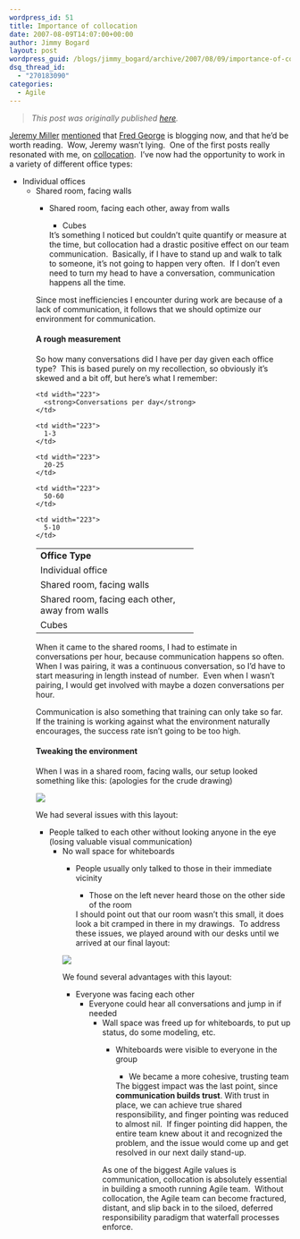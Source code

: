 ```yaml
---
wordpress_id: 51
title: Importance of collocation
date: 2007-08-09T14:07:00+00:00
author: Jimmy Bogard
layout: post
wordpress_guid: /blogs/jimmy_bogard/archive/2007/08/09/importance-of-collocation.aspx
dsq_thread_id:
  - "270183090"
categories:
  - Agile
---
```

> _This post was originally published [here](http://grabbagoft.blogspot.com/2007/08/jeremy-miller-mentioned-that-fred.html)._

[Jeremy Miller](http://codebetter.com/blogs/jeremy.miller/) [mentioned](http://codebetter.com/blogs/jeremy.miller/archive/2007/08/06/fred-george-is-blogging.aspx) that [Fred George](http://processpeoplepods.blogspot.com/) is blogging now, and that he&#8217;d be worth reading.&nbsp; Wow, Jeremy wasn&#8217;t lying.&nbsp; One of the first posts really resonated with me, on [collocation](http://processpeoplepods.blogspot.com/2007/07/collocate-to-communicate-part-1.html).&nbsp; I&#8217;ve now had the opportunity to work in a variety of different office types:

  * Individual offices 
      * Shared room, facing&nbsp;walls 
          * Shared room, facing each other, away from walls 
              * Cubes</ul> 
            It&#8217;s something I noticed but couldn&#8217;t quite quantify or measure at the time, but collocation had a drastic positive effect on our team communication.&nbsp; Basically, if I have to stand up and walk to talk to someone, it&#8217;s not going to happen very often.&nbsp; If I don&#8217;t even need to turn my head to have a conversation, communication happens all the time.
            
            Since most inefficiencies I encounter during work are because of a lack&nbsp;of communication, it follows that we should optimize our environment for communication.
            
            #### A rough measurement
            
            So how many conversations did I have per day given each office type?&nbsp; This is based purely on my recollection, so obviously it&#8217;s skewed and a bit off, but here&#8217;s what I remember:
            
            <table cellpadding="2" width="496">
              <tr>
                <td width="266">
                  <strong>Office Type</strong>
                </td>
                
                <td width="223">
                  <strong>Conversations per day</strong>
                </td>
              </tr>
              
              <tr>
                <td width="266">
                  Individual office
                </td>
                
                <td width="223">
                  1-3
                </td>
              </tr>
              
              <tr>
                <td width="266">
                  Shared room, facing walls
                </td>
                
                <td width="223">
                  20-25
                </td>
              </tr>
              
              <tr>
                <td width="266">
                  Shared room, facing each other, away from walls
                </td>
                
                <td width="223">
                  50-60
                </td>
              </tr>
              
              <tr>
                <td width="266">
                  Cubes
                </td>
                
                <td width="223">
                  5-10
                </td>
              </tr>
            </table>
            
            When it came to the shared rooms, I had to estimate in conversations per hour, because communication happens so often.&nbsp; When I was pairing, it was a continuous conversation, so I&#8217;d have to start measuring in length instead of number.&nbsp; Even when I wasn&#8217;t pairing, I would get involved with maybe a dozen conversations per hour.
            
            Communication is also something that training can only take so far.&nbsp; If the training is working against what the environment naturally encourages, the success rate isn&#8217;t going to be too high.
            
            #### Tweaking the environment
            
            When I was in a shared room, facing walls, our setup looked something like this: (apologies for the crude drawing)
            
            [<img style="cursor:pointer;cursor:hand" src="http://bp1.blogger.com/_poAbnIVuAzE/RrsxyOUQFTI/AAAAAAAAABM/Er6iQhrMamo/s400/room+orig.JPG" border="0" />](http://bp1.blogger.com/_poAbnIVuAzE/RrsxyOUQFTI/AAAAAAAAABM/Er6iQhrMamo/s1600-h/room+orig.JPG)
            
            We had several issues with this layout:
            
              * People talked to each other without looking anyone in the eye (losing valuable visual communication) 
                  * No wall space for whiteboards&nbsp; 
                      * People usually only talked to those in their immediate vicinity 
                          * Those on the left never heard those on the other side of the room</ul> 
                        I should point out that our room wasn&#8217;t this small, it does look a bit cramped in there in my drawings.&nbsp; To address these issues, we played around with our desks until we arrived&nbsp;at our final layout:
                        
                        [<img style="cursor:pointer;cursor:hand" src="http://bp2.blogger.com/_poAbnIVuAzE/Rrsx9eUQFUI/AAAAAAAAABU/zDt70I8UTSw/s400/room+after.JPG" border="0" />](http://bp2.blogger.com/_poAbnIVuAzE/Rrsx9eUQFUI/AAAAAAAAABU/zDt70I8UTSw/s1600-h/room+after.JPG)
                        
                        We found several advantages with this layout:
                        
                          * Everyone was facing each other 
                              * Everyone could hear all conversations and jump in if needed 
                                  * Wall space was freed up for whiteboards, to put up status, do some modeling, etc. 
                                      * Whiteboards were visible to everyone in the group 
                                          * We became a more cohesive, trusting team</ul> 
                                        The biggest impact was the last point, since **communication builds trust**. With trust in place, we can achieve true shared responsibility, and finger pointing was reduced to almost nil.&nbsp; If finger pointing did happen, the entire team knew about it and recognized&nbsp;the problem,&nbsp;and&nbsp;the issue&nbsp;would come up and get resolved&nbsp;in our next daily stand-up.
                                        
                                        As one of the biggest Agile values is communication, collocation is absolutely essential in building a smooth running Agile team.&nbsp; Without collocation, the Agile team can become fractured, distant, and slip back in to the siloed, deferred responsibility paradigm that waterfall processes enforce.